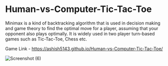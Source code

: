 # Human-vs-Computer-Tic-Tac-Toe

Minimax is a kind of backtracking algorithm that is used in decision making and game theory to find the optimal move for a player, assuming that your opponent also plays optimally. It is widely used in two player turn-based games such as Tic-Tac-Toe, Chess etc.

Game Link - https://ashish5143.github.io/Human-vs-Computer-Tic-Tac-Toe/

![Screenshot (6)](https://user-images.githubusercontent.com/120575887/208071987-42f46a51-4644-4a8c-a802-49a249219d95.png)

  
